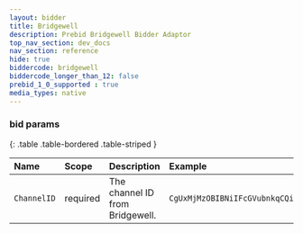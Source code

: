 ```yaml
---
layout: bidder
title: Bridgewell
description: Prebid Bridgewell Bidder Adaptor
top_nav_section: dev_docs
nav_section: reference
hide: true
biddercode: bridgewell
biddercode_longer_than_12: false
prebid_1_0_supported : true
media_types: native
---
```


### bid params

{: .table .table-bordered .table-striped }

| Name | Scope | Description | Example |
| :--- | :---- | :----------  | :------  |
| `ChannelID` | required | The channel ID from Bridgewell. | `CgUxMjMzOBIBNiIFcGVubnkqCQisAhD6ARoBOQ` |